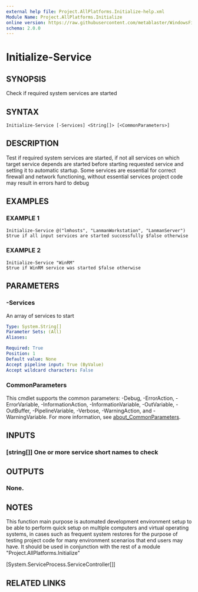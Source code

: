 ```yaml
---
external help file: Project.AllPlatforms.Initialize-help.xml
Module Name: Project.AllPlatforms.Initialize
online version: https://raw.githubusercontent.com/metablaster/WindowsFirewallRuleset/develop/Modules/Project.AllPlatforms.Initialize/Help/Initialize-Service.md
schema: 2.0.0
---
```


# Initialize-Service

## SYNOPSIS
Check if required system services are started

## SYNTAX

```
Initialize-Service [-Services] <String[]> [<CommonParameters>]
```

## DESCRIPTION
Test if required system services are started, if not all services on which target service depends
are started before starting requested service and setting it to automatic startup.
Some services are essential for correct firewall and network functioning,
without essential services project code may result in errors hard to debug

## EXAMPLES

### EXAMPLE 1
```
Initialize-Service @("lmhosts", "LanmanWorkstation", "LanmanServer")
$true if all input services are started successfully $false otherwise
```

### EXAMPLE 2
```
Initialize-Service "WinRM"
$true if WinRM service was started $false otherwise
```

## PARAMETERS

### -Services
An array of services to start

```yaml
Type: System.String[]
Parameter Sets: (All)
Aliases:

Required: True
Position: 1
Default value: None
Accept pipeline input: True (ByValue)
Accept wildcard characters: False
```

### CommonParameters
This cmdlet supports the common parameters: -Debug, -ErrorAction, -ErrorVariable, -InformationAction, -InformationVariable, -OutVariable, -OutBuffer, -PipelineVariable, -Verbose, -WarningAction, and -WarningVariable. For more information, see [about_CommonParameters](http://go.microsoft.com/fwlink/?LinkID=113216).

## INPUTS

### [string[]] One or more service short names to check
## OUTPUTS

### None.
## NOTES
This function main purpose is automated development environment setup to be able to perform quick
setup on multiple computers and virtual operating systems, in cases such as frequent system restores
for the purpose of testing project code for many environment scenarios that end users may have.
It should be used in conjunction with the rest of a module "Project.AllPlatforms.Initialize"

\[System.ServiceProcess.ServiceController\[\]\]

## RELATED LINKS
